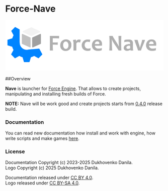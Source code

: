 # Force-Nave

![image](.github/ForceNaveHome.png)

##Overview

**Nave** is launcher for [Force Engine](https://github.com/KennyProgrammer/Force). That allows to create projects, manipulating and installing fresh builds of Force.

**NOTE:**
 Nave will be work good and create projects starts from [0.4.0](www.github.com/KennyProgrammer/Force/releases/0.4.0) release build. 

### Documentation
You can read new documentation how install and work with engine, how write scripts and make games [here](https://danil-dukhovenko.gitbook.io/force/).

### License

Documentation Copyright (c) 2023-2025 Dukhovenko Danila.\
Logo Copyright (c) 2025 Dukhovenko Danila.

Documentation released under [CC BY 4.0](https://creativecommons.org/licenses/by/4.0/).\
Logo released under [CC BY-SA 4.0](https://creativecommons.org/licenses/by-sa/4.0/).

